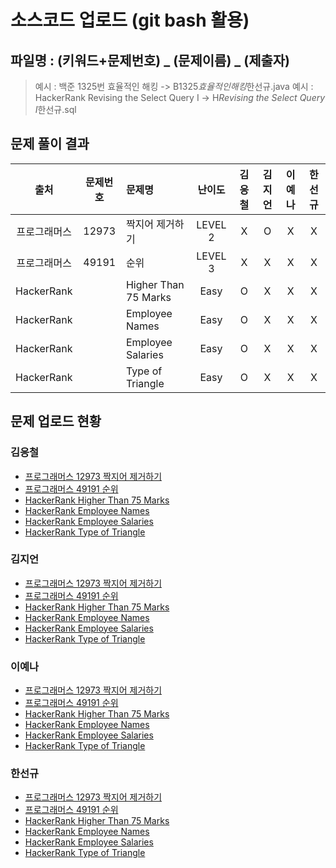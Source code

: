# 소스코드 업로드 (git bash 활용)

## 파일명 : (키워드+문제번호) _ (문제이름) _ (제출자)

> 예시 : 백준 1325번 효율적인 해킹 -> B1325*효율적인해킹*한선규.java
> 예시 : HackerRank Revising the Select Query Ⅰ -> H*Revising the Select Query Ⅰ*한선규.sql

## 문제 풀이 결과

<!-- Table -->

|     출처     | 문제번호 | 문제명               | 난이도  | 김응철 | 김지언 | 이예나 | 한선규 |
| :----------: | :------: | :------------------- | :-----: | :----: | :----: | :----: | :----: |
| 프로그래머스 |  12973   | 짝지어 제거하기      | LEVEL 2 |   X    |   O    |   X    |   X    |
| 프로그래머스 |  49191   | 순위                 | LEVEL 3 |   X    |   X    |   X    |   X    |
|  HackerRank  |          | Higher Than 75 Marks |  Easy   |   O    |   X    |   X    |   X    |
|  HackerRank  |          | Employee Names       |  Easy   |   O    |   X    |   X    |   X    |
|  HackerRank  |          | Employee Salaries    |  Easy   |   O    |   X    |   X    |   X    |
|  HackerRank  |          | Type of Triangle     |  Easy   |   O    |   X    |   X    |   X    |

## 문제 업로드 현황

### 김응철

- [프로그래머스 12973 짝지어 제거하기]()
- [프로그래머스 49191 순위]()
- [HackerRank Higher Than 75 Marks]()
- [HackerRank Employee Names]()
- [HackerRank Employee Salaries]()
- [HackerRank Type of Triangle]()

### 김지언

- [프로그래머스 12973 짝지어 제거하기]()
- [프로그래머스 49191 순위]()
- [HackerRank Higher Than 75 Marks]()
- [HackerRank Employee Names]()
- [HackerRank Employee Salaries]()
- [HackerRank Type of Triangle]()

### 이예나

- [프로그래머스 12973 짝지어 제거하기]()
- [프로그래머스 49191 순위]()
- [HackerRank Higher Than 75 Marks]()
- [HackerRank Employee Names]()
- [HackerRank Employee Salaries]()
- [HackerRank Type of Triangle]()

### 한선규

- [프로그래머스 12973 짝지어 제거하기]()
- [프로그래머스 49191 순위]()
- [HackerRank Higher Than 75 Marks]()
- [HackerRank Employee Names]()
- [HackerRank Employee Salaries]()
- [HackerRank Type of Triangle]()
